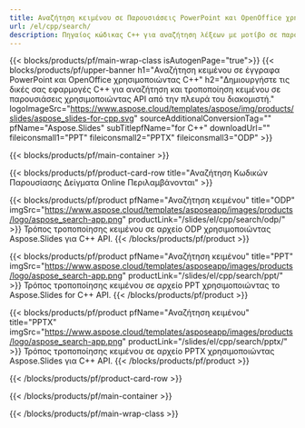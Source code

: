 ```yaml
---
title: Αναζήτηση κειμένου σε Παρουσιάσεις PowerPoint και OpenOffice χρησιμοποιώντας C++
url: /el/cpp/search/
description: Πηγαίος κώδικας C++ για αναζήτηση λέξεων με μοτίβο σε παρουσιάσεις PowerPoint και OpenOffice™
---
```


{{< blocks/products/pf/main-wrap-class isAutogenPage="true">}}
{{< blocks/products/pf/upper-banner h1="Αναζήτηση κειμένου σε έγγραφα PowerPoint και OpenOffice χρησιμοποιώντας C++" h2="Δημιουργήστε τις δικές σας εφαρμογές C++ για αναζήτηση και τροποποίηση κειμένου σε παρουσιάσεις χρησιμοποιώντας API από την πλευρά του διακομιστή." logoImageSrc="https://www.aspose.cloud/templates/aspose/img/products/slides/aspose_slides-for-cpp.svg" sourceAdditionalConversionTag="" pfName="Aspose.Slides" subTitlepfName="for C++" downloadUrl="" fileiconsmall1="PPT" fileiconsmall2="PPTX" fileiconsmall3="ODP" >}}

{{< blocks/products/pf/main-container >}}

{{< blocks/products/pf/product-card-row title="Αναζήτηση Κωδικών Παρουσίασης Δείγματα Online Περιλαμβάνονται" >}}

{{< blocks/products/pf/product pfName="Αναζήτηση κειμένου" title="ODP" imgSrc="https://www.aspose.cloud/templates/asposeapp/images/products/logo/aspose_search-app.png" productLink="/slides/el/cpp/search/odp/" >}}
Τρόπος τροποποίησης κειμένου σε αρχείο ODP χρησιμοποιώντας Aspose.Slides για C++ API.
{{< /blocks/products/pf/product >}}

{{< blocks/products/pf/product pfName="Αναζήτηση κειμένου" title="PPT" imgSrc="https://www.aspose.cloud/templates/asposeapp/images/products/logo/aspose_search-app.png" productLink="/slides/el/cpp/search/ppt/" >}}
Τρόπος τροποποίησης κειμένου σε αρχείο PPT χρησιμοποιώντας το Aspose.Slides for C++ API.
{{< /blocks/products/pf/product >}}

{{< blocks/products/pf/product pfName="Αναζήτηση κειμένου" title="PPTX" imgSrc="https://www.aspose.cloud/templates/asposeapp/images/products/logo/aspose_search-app.png" productLink="/slides/el/cpp/search/pptx/" >}}
Τρόπος τροποποίησης κειμένου σε αρχείο PPTX χρησιμοποιώντας Aspose.Slides για C++ API.
{{< /blocks/products/pf/product >}}



{{< /blocks/products/pf/product-card-row >}}

{{< /blocks/products/pf/main-container >}}
    
{{< /blocks/products/pf/main-wrap-class >}}